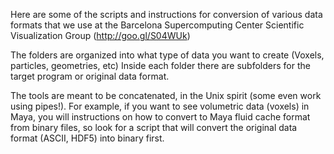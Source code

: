Here are some of the scripts and instructions for conversion of various data formats that we use at the Barcelona Supercomputing Center Scientific Visualization Group (http://goo.gl/S04WUk)

The folders are organized into what type of data you want to create (Voxels, particles, geometries, etc)
Inside each folder there are subfolders for the target program or original data format.

The tools are meant to be concatenated, in the Unix spirit (some even work using pipes!).
For example, if you want to see volumetric data (voxels) in Maya, you will instructions on how to convert to Maya fluid cache format from binary files, so look for a script that will convert the original data format (ASCII, HDF5) into binary first.
